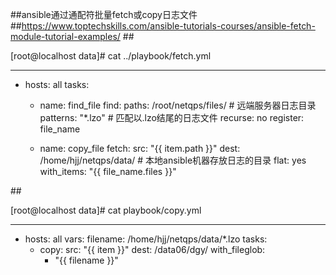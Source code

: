 ##ansible通过通配符批量fetch或copy日志文件
##https://www.toptechskills.com/ansible-tutorials-courses/ansible-fetch-module-tutorial-examples/
##<!-- 1. ansible通过通配符从多个远端服务器fetch日志文件 -->

[root@localhost data]# cat ../playbook/fetch.yml 


---
- hosts: all
  tasks:
    - name: find_file
      find:
        paths: /root/netqps/files/    # 远端服务器日志目录
        patterns: "*.lzo"             # 匹配以.lzo结尾的日志文件
        recurse: no
      register: file_name

    - name: copy_file
      fetch:
        src: "{{ item.path }}"
        dest: /home/hjj/netqps/data/   # 本地ansible机器存放日志的目录
        flat: yes
      with_items: "{{ file_name.files }}"



##<!-- 2. ansible通过通配符从ansible机器批量copy日志到远程机器 -->


[root@localhost data]# cat playbook/copy.yml 


---
- hosts: all
  vars:
    filename: /home/hjj/netqps/data/*.lzo
  tasks:
  - copy:
      src: "{{ item }}"
      dest: /data06/dgy/
    with_fileglob:
      - "{{ filename }}"

